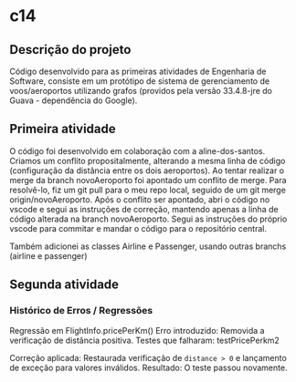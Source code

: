 # c14
## Descrição do projeto
Código desenvolvido para as primeiras atividades de Engenharia de Software, consiste em um protótipo de sistema de gerenciamento de voos/aeroportos utilizando grafos (providos pela versão 33.4.8-jre do Guava - dependência do Google).

## Primeira atividade

O código foi desenvolvido em colaboração com a aline-dos-santos. Criamos um conflito propositalmente, alterando a mesma linha de código (configuração da distância entre os dois aeroportos). Ao tentar realizar o merge da branch novoAeroporto foi apontado um conflito de merge.
Para resolvê-lo, fiz um git pull para o meu repo local, seguido de um git merge origin/novoAeroporto. Após o conflito ser apontado, abri o código no vscode e segui as instruções de correção, mantendo apenas a linha de código alterada na branch novoAeroporto. Segui as instruções do próprio vscode para commitar e mandar o código para o repositório central.

Também adicionei as classes Airline e Passenger, usando outras branchs (airline e passenger)

## Segunda atividade

### Histórico de Erros / Regressões

Regressão em FlightInfo.pricePerKm()
Erro introduzido: Removida a verificação de distância positiva.
Testes que falharam: testPricePerkm2

Correção aplicada: Restaurada verificação de `distance > 0` e lançamento de exceção para valores inválidos.
Resultado: O teste passou novamente.


